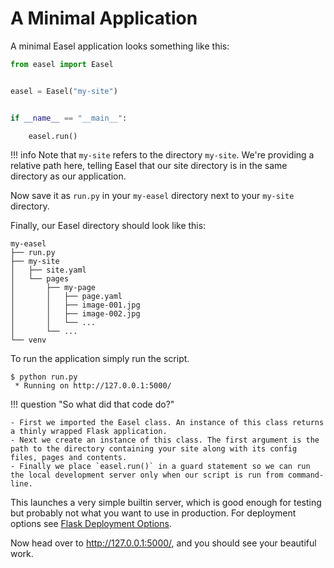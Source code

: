 # A Minimal Application

A minimal Easel application looks something like this:

``` python
from easel import Easel


easel = Easel("my-site")


if __name__ == "__main__":

    easel.run()
```

!!! info
    Note that `my-site` refers to the directory `my-site`. We're providing a relative path here, telling Easel that our site directory is in the same directory as our application.

Now save it as `run.py` in your `my-easel` directory next to your `my-site` directory.

Finally, our Easel directory should look like this:

``` plaintext
my-easel
├── run.py
├── my-site
│   ├── site.yaml
│   └── pages
│       ├── my-page
│       │   ├── page.yaml
│       │   ├── image-001.jpg
│       │   ├── image-002.jpg
│       │   └── ...
│       └── ...
└── venv
```

To run the application simply run the script.

``` shell
$ python run.py
 * Running on http://127.0.0.1:5000/
```

!!! question "So what did that code do?"

    - First we imported the Easel class. An instance of this class returns a thinly wrapped Flask application.
    - Next we create an instance of this class. The first argument is the path to the directory containing your site along with its config files, pages and contents.
    - Finally we place `easel.run()` in a guard statement so we can run the local development server only when our script is run from command-line.

This launches a very simple builtin server, which is good enough for testing but probably not what you want to use in production. For deployment options see [Flask Deployment Options](https://flask.palletsprojects.com/en/1.1.x/deploying/#deployment).

Now head over to <http://127.0.0.1:5000/>, and you should see your beautiful work.
